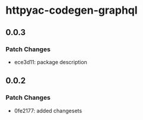 # httpyac-codegen-graphql

## 0.0.3

### Patch Changes

- ece3d11: package description

## 0.0.2

### Patch Changes

- 0fe2177: added changesets
